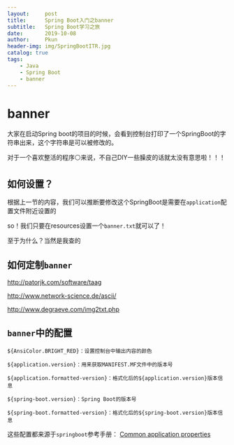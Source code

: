 ```yaml
---
layout:     post
title:      Spring Boot入门之banner
subtitle:   Spring Boot学习之旅
date:       2019-10-08
author:     Pkun
header-img: img/SpringBootITR.jpg
catalog: true
tags:
    - Java
    - Spring Boot
    - banner
---
```



# banner

大家在启动Spring boot的项目的时候，会看到控制台打印了一个SpringBoot的字符串出来，这个字符串是可以被修改的。

对于一个喜欢整活的程序⚪来说，不自己DIY一些臊皮的话就太没有意思啦！！！

## 如何设置？

根据上一节的内容，我们可以推断要修改这个SpringBoot是需要在`application`配置文件附近设置的

so！我们只要在resources设置一个`banner.txt`就可以了！

至于为什么？当然是我查的

## 如何定制`banner`

http://patorjk.com/software/taag

http://www.network-science.de/ascii/

http://www.degraeve.com/img2txt.php

 ## `banner`中的配置

```
${AnsiColor.BRIGHT_RED}：设置控制台中输出内容的颜色

${application.version}：用来获取MANIFEST.MF文件中的版本号

${application.formatted-version}：格式化后的${application.version}版本信息

${spring-boot.version}：Spring Boot的版本号

${spring-boot.formatted-version}：格式化后的${spring-boot.version}版本信息
```

这些配置都来源于`springboot`参考手册：
[Common application properties](https://docs.spring.io/spring-boot/docs/2.1.0.RELEASE/reference/htmlsingle/#common-application-properties)